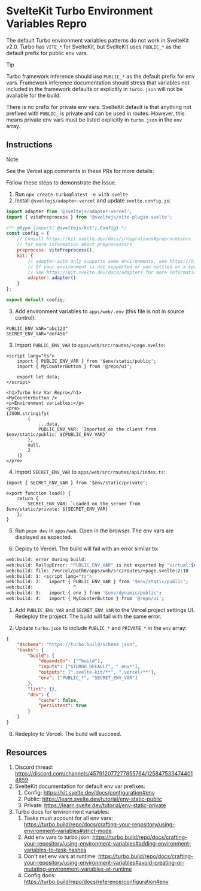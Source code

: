 # SvelteKit Turbo Environment Variables Repro

The default Turbo environment variables patterns do not work in SvelteKit v2.0. Turbo has `VITE_*` for SvelteKit, but SvelteKit uses `PUBLIC_*` as the default prefix for public env vars.

> [!TIP]
> Turbo framework inference should use `PUBLIC_*` as the default prefix for env vars.
> Framework inference documentation should stress that variables not included in the framework defaults or explicitly in `turbo.json` will not be available for the build.

There is no prefix for private env vars. SvelteKit default is that anything not prefixed with `PUBLIC_` is private and can be used in routes. However, this means private env vars must be listed explicitly in `turbo.json` in the `env` array.

## Instructions

> [!NOTE]
> See the Vercel app comments in these PRs for more details:

Follow these steps to demonstrate the issue.

1. Run `npx create-turbo@latest -e with-svelte`
2. Install `@sveltejs/adapter-vercel` and update `svelte.config.js`:

```javascript
import adapter from '@sveltejs/adapter-vercel';
import { vitePreprocess } from '@sveltejs/vite-plugin-svelte';

/** @type {import('@sveltejs/kit').Config} */
const config = {
	// Consult https://kit.svelte.dev/docs/integrations#preprocessors
	// for more information about preprocessors
	preprocess: vitePreprocess(),
	kit: {
		// adapter-auto only supports some environments, see https://kit.svelte.dev/docs/adapter-auto for a list.
		// If your environment is not supported or you settled on a specific environment, switch out the adapter.
		// See https://kit.svelte.dev/docs/adapters for more information about adapters.
		adapter: adapter()
	}
};

export default config;
```

3. Add environment variables to `apps/web/.env` (this file is not in source control):

```env
PUBLIC_ENV_VAR="abc123"
SECRET_ENV_VAR="def456"
```

3. Import `PUBLIC_ENV_VAR` to `apps/web/src/routes/+page.svelte`:

```svelte
<script lang="ts">
	import { PUBLIC_ENV_VAR } from '$env/static/public';
	import { MyCounterButton } from '@repo/ui';

	export let data;
</script>

<h1>Turbo Env Var Repro</h1>
<MyCounterButton />
<p>Environment variables:</p>
<pre>
{JSON.stringify(
		{
			...data,
			PUBLIC_ENV_VAR: `Imported on the client from $env/static/public: ${PUBLIC_ENV_VAR}`
		},
		null,
		2
	)}
</pre>
```

4. Import `SECRET_ENV_VAR` to `apps/web/src/routes/api/index.ts`:

```svelte
import { SECRET_ENV_VAR } from '$env/static/private';

export function load() {
	return {
		SECRET_ENV_VAR: `Loaded on the server from $env/static/private: ${SECRET_ENV_VAR}`
	};
}
```

5. Run `pnpm dev` in `apps/web`. Open in the browser. The env vars are displayed as expected.

6. Deploy to Vercel. The build will fail with an error similar to:

```sh
web:build: error during build:
web:build: RollupError: "PUBLIC_ENV_VAR" is not exported by "virtual:$env/static/public", imported by "src/routes/+page.svelte".
web:build: file: /vercel/path0/apps/web/src/routes/+page.svelte:2:10
web:build: 1: <script lang="ts">
web:build: 2:   import { PUBLIC_ENV_VAR } from '$env/static/public';
web:build:               ^
web:build: 3:   import { env } from '$env/dynamic/public';
web:build: 4:   import { MyCounterButton } from '@repo/ui';
```

1. Add `PUBLIC_ENV_VAR` and `SECRET_ENV_VAR` to the Vercel project settings UI. Redeploy the project. The build will fail with the same error.

2. Update `turbo.json` to include `PUBLIC_*` and `PRIVATE_*` in the `env` array:

```json
{
	"$schema": "https://turbo.build/schema.json",
	"tasks": {
		"build": {
			"dependsOn": ["^build"],
			"inputs": ["$TURBO_DEFAULT", ".env*"],
			"outputs": [".svelte-kit/**", ".vercel/**"],
			"env": ["PUBLIC_*", "SECRET_ENV_VAR"]
		},
		"lint": {},
		"dev": {
			"cache": false,
			"persistent": true
		}
	}
}
```

8. Redeploy to Vercel. The build will succeed.

## Resources

1. Discord thread: https://discord.com/channels/457912077277855764/1258475334744014859
2. SvelteKit documentation for default env var prefixes:
   1. Config: https://kit.svelte.dev/docs/configuration#env
   2. Public: https://learn.svelte.dev/tutorial/env-static-public
   3. Private: https://learn.svelte.dev/tutorial/env-static-private
3. Turbo docs for environment variables:
   1. Tasks must account for all env vars: https://turbo.build/repo/docs/crafting-your-repository/using-environment-variables#strict-mode
   2. Add env vars to turbo.json: https://turbo.build/repo/docs/crafting-your-repository/using-environment-variables#adding-environment-variables-to-task-hashes
   3. Don't set env vars at runtime: https://turbo.build/repo/docs/crafting-your-repository/using-environment-variables#avoid-creating-or-mutating-environment-variables-at-runtime
   4. Config docs: https://turbo.build/repo/docs/reference/configuration#env
